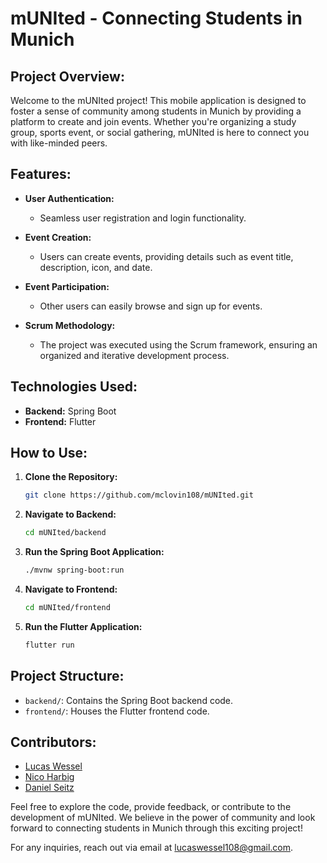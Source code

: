 # mUNIted - Connecting Students in Munich

## Project Overview:

Welcome to the mUNIted project! This mobile application is designed to foster a sense of community among students in Munich by providing a platform to create and join events. Whether you're organizing a study group, sports event, or social gathering, mUNIted is here to connect you with like-minded peers.

## Features:

- **User Authentication:**
  - Seamless user registration and login functionality.

- **Event Creation:**
  - Users can create events, providing details such as event title, description, icon, and date.

- **Event Participation:**
  - Other users can easily browse and sign up for events.

- **Scrum Methodology:**
  - The project was executed using the Scrum framework, ensuring an organized and iterative development process.

## Technologies Used:

- **Backend:** Spring Boot
- **Frontend:** Flutter

## How to Use:

1. **Clone the Repository:**
   ```bash
   git clone https://github.com/mclovin108/mUNIted.git
   ```

2. **Navigate to Backend:**
   ```bash
   cd mUNIted/backend
   ```

3. **Run the Spring Boot Application:**
   ```bash
   ./mvnw spring-boot:run
   ```

4. **Navigate to Frontend:**
   ```bash
   cd mUNIted/frontend
   ```

5. **Run the Flutter Application:**
   ```bash
   flutter run
   ```

## Project Structure:

- `backend/`: Contains the Spring Boot backend code.
- `frontend/`: Houses the Flutter frontend code.

## Contributors:

- [Lucas Wessel](#)
- [Nico Harbig](#)
- [Daniel Seitz](#)

Feel free to explore the code, provide feedback, or contribute to the development of mUNIted. We believe in the power of community and look forward to connecting students in Munich through this exciting project!

For any inquiries, reach out via email at lucaswessel108@gmail.com.
